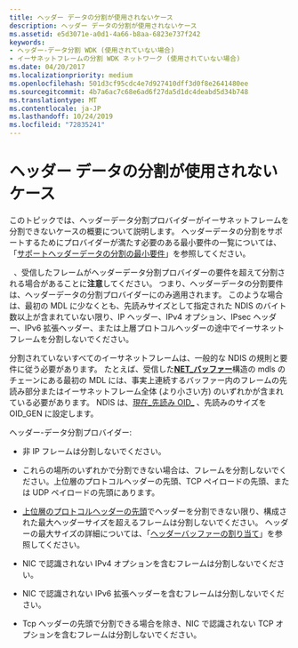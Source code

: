 ```yaml
---
title: ヘッダー データの分割が使用されないケース
description: ヘッダー データの分割が使用されないケース
ms.assetid: e5d3071e-a0d1-4a66-b8aa-6823e737f242
keywords:
- ヘッダー-データ分割 WDK (使用されていない場合)
- イーサネットフレームの分割 WDK ネットワーク (使用されていない場合)
ms.date: 04/20/2017
ms.localizationpriority: medium
ms.openlocfilehash: 501d3cf95cdc4e7d927410dff3d0f8e2641480ee
ms.sourcegitcommit: 4b7a6ac7c68e6ad6f27da5d1dc4deabd5d34b748
ms.translationtype: MT
ms.contentlocale: ja-JP
ms.lasthandoff: 10/24/2019
ms.locfileid: "72835241"
---
```

# <a name="cases-where-header-data-split-is-not-used"></a>ヘッダー データの分割が使用されないケース





このトピックでは、ヘッダーデータ分割プロバイダーがイーサネットフレームを分割できないケースの概要について説明します。 ヘッダーデータの分割をサポートするためにプロバイダーが満たす必要のある最小要件の一覧については、「[サポートヘッダーデータの分割の最小要件](minimum-requirements-for-supporting-header-data-split.md)」を参照してください。

  、受信したフレームがヘッダーデータ分割プロバイダーの要件を超えて分割される場合があることに**注意**してください。 つまり、ヘッダーデータの分割要件は、ヘッダーデータの分割プロバイダーにのみ適用されます。 このような場合は、最初の MDL に少なくとも、先読みサイズとして指定された NDIS のバイト数以上が含まれていない限り、IP ヘッダー、IPv4 オプション、IPsec ヘッダー、IPv6 拡張ヘッダー、または上層プロトコルヘッダーの途中でイーサネットフレームを分割しないでください。

 

分割されていないすべてのイーサネットフレームは、一般的な NDIS の規則と要件に従う必要があります。 たとえば、受信した[**NET\_バッファー**](https://docs.microsoft.com/windows-hardware/drivers/ddi/ndis/ns-ndis-_net_buffer)構造の mdls のチェーンにある最初の MDL には、事実上連続するバッファー内のフレームの先読み部分またはイーサネットフレーム全体 (より小さい方) のいずれかが含まれている必要があります。 NDIS は、[現在\_先読み OID\_](https://docs.microsoft.com/windows-hardware/drivers/network/oid-gen-current-lookahead) 、先読みのサイズを OID\_GEN に設定します。

ヘッダー-データ分割プロバイダー:

-   非 IP フレームは分割しないでください。

-   これらの場所のいずれかで分割できない場合は、フレームを分割しないでください。上位層のプロトコルヘッダーの先頭、TCP ペイロードの先頭、または UDP ペイロードの先頭にあります。

-   [上位層のプロトコルヘッダーの先頭](splitting-frames-at-the-beginning-of-the-upper-layer-protocol-headers.md)でヘッダーを分割できない限り、構成された最大ヘッダーサイズを超えるフレームは分割しないでください。 ヘッダーの最大サイズの詳細については、「[ヘッダーバッファーの割り当て](allocating-the-header-buffer.md)」を参照してください。

-   NIC で認識されない IPv4 オプションを含むフレームは分割しないでください。

-   NIC で認識されない IPv6 拡張ヘッダーを含むフレームは分割しないでください。

-   Tcp ヘッダーの先頭で分割できる場合を除き、NIC で認識されない TCP オプションを含むフレームは分割しないでください。

 

 





